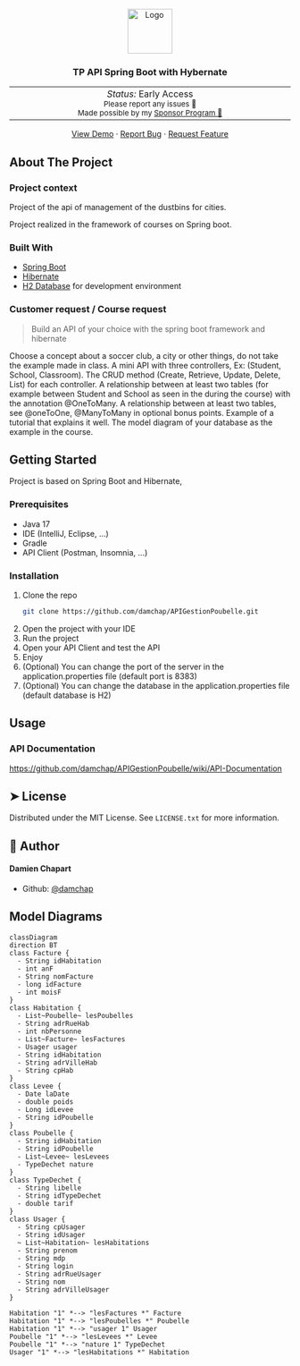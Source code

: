 

<!-- PROJECT LOGO -->
<br />
<div align="center">
  <a href="https://github.com/github_username/repo_name">
    <img src="https://atomrace.com/blog/wp-content/uploads/2018/05/spring-boot-logo.png" alt="Logo" height="80">
  </a>

<h3 align="center">TP API Spring Boot with Hybernate</h3>
<p align="center">
   <table>
       <tbody>
           <td align="center">
               <img width="800" height="0" /><br>
               <i>Status:</i> Early Access</b> <br>
               <sup> Please report any issues 🐛</sup><br>
               <sub>Made possible by my <a href="https://github.com/sponsors/damchap">Sponsor Program 💖</a>
               <img width="800" height="0" /><br>
           </td>
       </tbody>
   </table>
</p>
     <p align="center">
       <a href="https://github.com/damchap/APIGestionPoubelle">View Demo</a>
       ·
       <a href="https://github.com/damchap/APIGestionPoubelle/issues">Report Bug</a>
       ·
       <a href="https://github.com/damchap/APIGestionPoubelle/issues">Request Feature</a>
     </p>
   </div>


<!-- ABOUT THE PROJECT -->
## About The Project


### Project context

Project of the api of management of the dustbins for cities.

Project realized in the framework of courses on Spring boot.

### Built With

* [Spring Boot](https://spring.io/projects/spring-boot)
* [Hibernate](https://hibernate.org/)
* [H2 Database](https://www.h2database.com/html/main.html) for development environment

### Customer request / Course request

> Build an API of your choice with the spring boot framework and hibernate

Choose a concept about a soccer club, a city or other things, do not take the example made in class.
A mini API with three controllers, Ex: (Student, School, Classroom).
The CRUD method (Create, Retrieve, Update, Delete, List) for each controller.
A relationship between at least two tables (for example between Student and School as seen in the during the course) with the annotation @OneToMany.
A relationship between at least two tables, see @oneToOne, @ManyToMany in optional bonus points. Example of a tutorial that explains it well.
The model diagram of your database as the example in the course.


<!-- GETTING STARTED -->
## Getting Started

Project is based on Spring Boot and Hibernate, 

### Prerequisites

* Java 17
* IDE (IntelliJ, Eclipse, ...)
* Gradle
* API Client (Postman, Insomnia, ...)

### Installation

1. Clone the repo
   ```sh
   git clone https://github.com/damchap/APIGestionPoubelle.git
   ```
2. Open the project with your IDE
3. Run the project
4. Open your API Client and test the API
5. Enjoy
6. (Optional) You can change the port of the server in the application.properties file (default port is 8383) 
7. (Optional) You can change the database in the application.properties file (default database is H2)

<!-- USAGE EXAMPLES -->
## Usage

### API Documentation

https://github.com/damchap/APIGestionPoubelle/wiki/API-Documentation


<!-- LICENSE -->
## ➤ License

Distributed under the MIT License. See `LICENSE.txt` for more information.

## 🙇 Author
#### Damien Chapart
- Github: [@damchap](https://github.com/damchap)




<!-- ACKNOWLEDGMENTS -->
## Model Diagrams
```mermaid
classDiagram
direction BT
class Facture {
  - String idHabitation
  - int anF
  - String nomFacture
  - long idFacture
  - int moisF
}
class Habitation {
  - List~Poubelle~ lesPoubelles
  - String adrRueHab
  - int nbPersonne
  - List~Facture~ lesFactures
  - Usager usager
  - String idHabitation
  - String adrVilleHab
  - String cpHab
}
class Levee {
  - Date laDate
  - double poids
  - Long idLevee
  - String idPoubelle
}
class Poubelle {
  - String idHabitation
  - String idPoubelle
  - List~Levee~ lesLevees
  - TypeDechet nature
}
class TypeDechet {
  - String libelle
  - String idTypeDechet
  - double tarif
}
class Usager {
  - String cpUsager
  - String idUsager
  ~ List~Habitation~ lesHabitations
  - String prenom
  - String mdp
  - String login
  - String adrRueUsager
  - String nom
  - String adrVilleUsager
}

Habitation "1" *--> "lesFactures *" Facture 
Habitation "1" *--> "lesPoubelles *" Poubelle 
Habitation "1" *--> "usager 1" Usager 
Poubelle "1" *--> "lesLevees *" Levee 
Poubelle "1" *--> "nature 1" TypeDechet 
Usager "1" *--> "lesHabitations *" Habitation 


```

